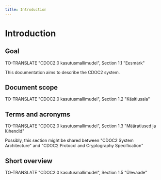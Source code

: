 ```yaml
---
title: Introduction
---
```


# Introduction

## Goal

TO-TRANSLATE "CDOC2.0 kasutusmallimudel", Section 1.1 "Eesmärk"

This documentation aims to describe the CDOC2 system.

## Document scope

TO-TRANSLATE "CDOC2.0 kasutusmallimudel", Section 1.2 "Käsitlusala"

## Terms and acronyms

TO-TRANSLATE "CDOC2.0 kasutusmallimudel", Section 1.3 "Määratlused ja lühendid"

Possibly, this section might be shared between "CDOC2 System Architecture" and "CDOC2 Protocol and Cryptography Specification"

## Short overview

TO-TRANSLATE "CDOC2.0 kasutusmallimudel", Section 1.5 "Ülevaade"
